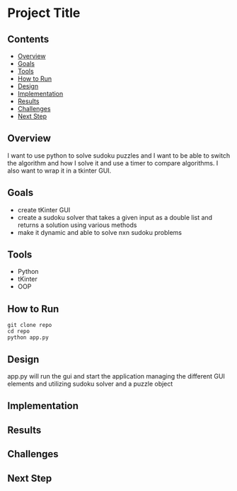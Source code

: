 # Project Title

## Contents

- [Overview](#overview)
- [Goals](#goals)
- [Tools](#tools)
- [How to Run](#how-to-run)
- [Design](#design)
- [Implementation](#implementation)
- [Results](#results)
- [Challenges](#challenges)
- [Next Step](#next-step)

## Overview

I want to use python to solve sudoku puzzles and I want to be able to switch the algorithm and how I solve it and use a timer to compare algorithms. I also want to wrap it in a tkinter GUI.

## Goals

- create tKinter GUI
- create a sudoku solver that takes a given input as a double list and returns a solution using various methods
- make it dynamic and able to solve nxn sudoku problems

## Tools

- Python
- tKinter
- OOP

## How to Run

```
git clone repo
cd repo
python app.py
```

## Design

app.py will run the gui and start the application managing the different GUI elements and utilizing sudoku solver and a puzzle object

## Implementation



## Results

## Challenges

## Next Step


